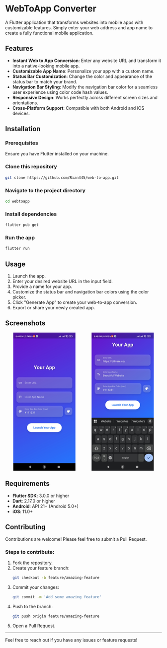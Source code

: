 # WebToApp Converter

A Flutter application that transforms websites into mobile apps with customizable features. Simply enter your web address and app name to create a fully functional mobile application.

## Features
- **Instant Web to App Conversion**: Enter any website URL and transform it into a native-looking mobile app.
- **Customizable App Name**: Personalize your app with a custom name.
- **Status Bar Customization**: Change the color and appearance of the status bar to match your brand.
- **Navigation Bar Styling**: Modify the navigation bar color for a seamless user experience using color code hash values.
- **Responsive Design**: Works perfectly across different screen sizes and orientations.
- **Cross-Platform Support**: Compatible with both Android and iOS devices.

## Installation

### Prerequisites
Ensure you have Flutter installed on your machine.

### Clone this repository
```sh
git clone https://github.com/Rian445/web-to-app.git
```

### Navigate to the project directory
```sh
cd webtoapp
```

### Install dependencies
```sh
flutter pub get
```

### Run the app
```sh
flutter run
```

## Usage
1. Launch the app.
2. Enter your desired website URL in the input field.
3. Provide a name for your app.
4. Customize the status bar and navigation bar colors using the color picker.
5. Click "Generate App" to create your web-to-app conversion.
6. Export or share your newly created app.

<!-- ## Screenshots
Here are some screenshots of the app:

![App Screenshot 1](assets/ok1.jpg)
![App Screenshot 2](assets/ok2.jpg) -->

## Screenshots

<div style="display: flex; justify-content: space-around;">
  <img src="assets/ok1.jpg" width="200" />
  <img src="assets/ok2.jpg" width="200" />
  </div>

## Requirements
- **Flutter SDK**: 3.0.0 or higher
- **Dart**: 2.17.0 or higher
- **Android**: API 21+ (Android 5.0+)
- **iOS**: 11.0+

## Contributing
Contributions are welcome! Please feel free to submit a Pull Request.

### Steps to contribute:
1. Fork the repository.
2. Create your feature branch:
   ```sh
   git checkout -b feature/amazing-feature
   ```
3. Commit your changes:
   ```sh
   git commit -m 'Add some amazing feature'
   ```
4. Push to the branch:
   ```sh
   git push origin feature/amazing-feature
   ```
5. Open a Pull Request.

---
Feel free to reach out if you have any issues or feature requests!

